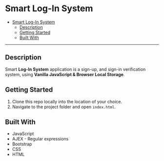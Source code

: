 # Smart Log-In System

- [Smart Log-In System](#smart-log-in-system)
  - [Description](#description)
  - [Getting Started](#getting-started)
  - [Built With](#built-with)

---

## Description
Smart **Log-In System** application is a sign-up, and sign-in verification system, using **Vanilla JavaScript & Browser Local Storage**.

## Getting Started
1. Clone this repo locally into the location of your choice.
2. Navigate to the project folder and open `index.html`.

## Built With
- JavaScript
- AJEX - Regular expressions
- Bootstrap
- CSS
- HTML
